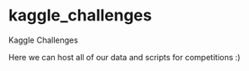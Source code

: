 # kaggle_challenges
Kaggle Challenges

Here we can host all of our data and scripts for competitions
:)
